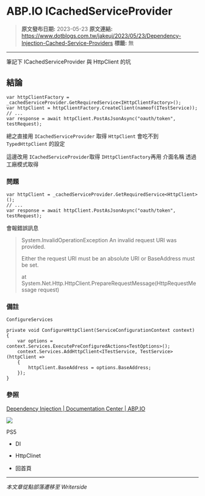 # ABP.IO ICachedServiceProvider

> **原文發布日期:** 2023-05-23
> **原文連結:** https://www.dotblogs.com.tw/jakeuj/2023/05/23/Dependency-Injection-Cached-Service-Providers
> **標籤:** 無

---

筆記下 ICachedServiceProvider 與 HttpClient 的坑

## 結論

```
var httpClientFactory = _cachedServiceProvider.GetRequiredService<IHttpClientFactory>();
var httpClient = httpClientFactory.CreateClient(nameof(ITestService));
// ...
var response = await httpClient.PostAsJsonAsync("oauth/token", testRequest);
```

總之直接用 `ICachedServiceProvider` 取得 `HttpClient` 會吃不到 `TypedHttpClient` 的設定

這邊改用 `ICachedServiceProvider`取得 `IHttpClientFactory`再用 介面名稱 透過工廠模式取得

### 問題

```
var httpClient = _cachedServiceProvider.GetRequiredService<HttpClient>();
// ...
var response = await httpClient.PostAsJsonAsync("oauth/token", testRequest);
```

會報錯誤訊息

> System.InvalidOperationException An invalid request URI was provided.
>
> Either the request URI must be an absolute URI or BaseAddress must be set.
>
> at System.Net.Http.HttpClient.PrepareRequestMessage(HttpRequestMessage request)

### 備註

`ConfigureServices`

```
private void ConfigureHttpClient(ServiceConfigurationContext context)
{
    var options = context.Services.ExecutePreConfiguredActions<TestOptions>();
    context.Services.AddHttpClient<ITestService, TestService>(httpClient =>
    {
        httpClient.BaseAddress = options.BaseAddress;
    });
}
```

### 參照

[Dependency Injection | Documentation Center | ABP.IO](https://docs.abp.io/en/abp/latest/Dependency-Injection#cached-service-providers)

![](https://card.psnprofiles.com/1/jakeuj.png)

PS5

* DI
* HttpClinet

* 回首頁

---

*本文章從點部落遷移至 Writerside*
